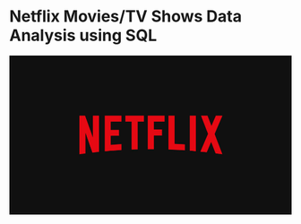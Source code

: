 # Netflix Movies/TV Shows Data Analysis using SQL


![netflix logo](https://github.com/sanaahrindha/netflix_sqlproject/blob/main/netflix%20logo.jpg)
